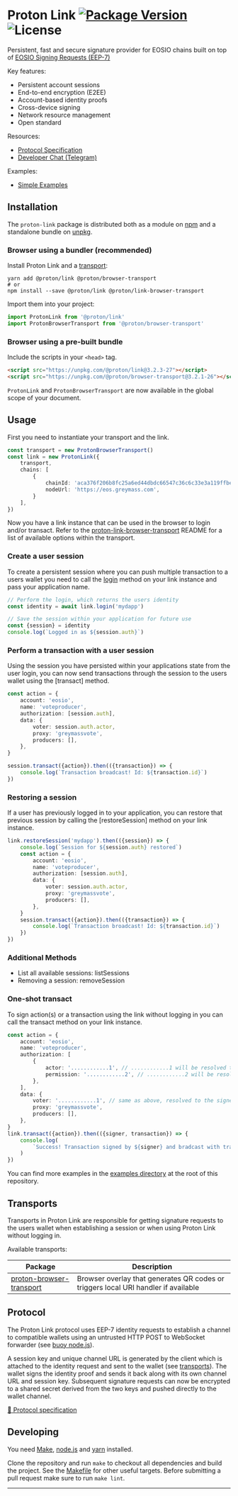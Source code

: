 # Proton Link [![Package Version](https://img.shields.io/npm/v/@proton/link.svg?style=flat-square)](https://www.npmjs.com/package/proton-link) ![License](https://img.shields.io/npm/l/@proton/link.svg?style=flat-square)

Persistent, fast and secure signature provider for EOSIO chains built on top of [EOSIO Signing Requests (EEP-7)](https://github.com/protonprotocol/proton-signing-request)

Key features:
  - Persistent account sessions
  - End-to-end encryption (E2EE)
  - Account-based identity proofs
  - Cross-device signing
  - Network resource management
  - Open standard

Resources:
  - [Protocol Specification](./protocol.md)
  - [Developer Chat (Telegram)](https://t.me/protondev)

Examples:
  - [Simple Examples](./examples)
## Installation

The `proton-link` package is distributed both as a module on [npm](https://www.npmjs.com/package/proton-link) and a standalone bundle on [unpkg](http://unpkg.com/proton-link).

### Browser using a bundler (recommended)

Install Proton Link and a [transport](#transports):

```
yarn add @proton/link @proton/browser-transport
# or
npm install --save @proton/link @proton/link-browser-transport
```

Import them into your project:

```js
import ProtonLink from '@proton/link'
import ProtonBrowserTransport from '@proton/browser-transport'
```

### Browser using a pre-built bundle

Include the scripts in your `<head>` tag.

```html
<script src="https://unpkg.com/@proton/link@3.2.3-27"></script>
<script src="https://unpkg.com/@proton/browser-transport@3.2.1-26"></script>
```

`ProtonLink` and `ProtonBrowserTransport` are now available in the global scope of your document.

## Usage

First you need to instantiate your transport and the link.

```ts
const transport = new ProtonBrowserTransport()
const link = new ProtonLink({
    transport,
    chains: [
        {
            chainId: 'aca376f206b8fc25a6ed44dbdc66547c36c6c33e3a119ffbeaef943642f0e906',
            nodeUrl: 'https://eos.greymass.com',
        }
    ],
})
```

Now you have a link instance that can be used in the browser to login and/or transact. Refer to the [proton-link-browser-transport](https://github.com/protonprotocol/proton-link-browser-transport/tree/master#basic-usage) README for a list of available options within the transport.

### Create a user session

To create a persistent session where you can push multiple transaction to a users wallet you need to call the [login](https://greymass.github.io/proton-link/classes/link.html#login) method on your link instance and pass your application name.

```ts
// Perform the login, which returns the users identity
const identity = await link.login('mydapp')

// Save the session within your application for future use
const {session} = identity
console.log(`Logged in as ${session.auth}`)
```

### Perform a transaction with a user session

Using the session you have persisted within your applications state from the user login, you can now send transactions through the session to the users wallet using the [transact] method.

```ts
const action = {
    account: 'eosio',
    name: 'voteproducer',
    authorization: [session.auth],
    data: {
        voter: session.auth.actor,
        proxy: 'greymassvote',
        producers: [],
    },
}

session.transact({action}).then(({transaction}) => {
    console.log(`Transaction broadcast! Id: ${transaction.id}`)
})
```

### Restoring a session

If a user has previously logged in to your application, you can restore that previous session by calling the [restoreSession] method on your link instance.

```ts
link.restoreSession('mydapp').then(({session}) => {
    console.log(`Session for ${session.auth} restored`)
    const action = {
        account: 'eosio',
        name: 'voteproducer',
        authorization: [session.auth],
        data: {
            voter: session.auth.actor,
            proxy: 'greymassvote',
            producers: [],
        },
    }
    session.transact({action}).then(({transaction}) => {
        console.log(`Transaction broadcast! Id: ${transaction.id}`)
    })
})
```

### Additional Methods

- List all available sessions: listSessions
- Removing a session: removeSession

### One-shot transact

To sign action(s) or a transaction using the link without logging in you can call the transact method on your link instance.

```ts
const action = {
    account: 'eosio',
    name: 'voteproducer',
    authorization: [
        {
            actor: '............1', // ............1 will be resolved to the signing accounts name
            permission: '............2', // ............2 will be resolved to the signing accounts authority (e.g. 'active')
        },
    ],
    data: {
        voter: '............1', // same as above, resolved to the signers account name
        proxy: 'greymassvote',
        producers: [],
    },
}
link.transact({action}).then(({signer, transaction}) => {
    console.log(
        `Success! Transaction signed by ${signer} and bradcast with transaction id: ${transaction.id}`
    )
})
```

You can find more examples in the [examples directory](./examples) at the root of this repository.

## Transports

Transports in Proton Link are responsible for getting signature requests to the users wallet when establishing a session or when using Proton Link without logging in.

Available transports:

 Package | Description
---------| ---------------
 [proton-browser-transport](https://github.com/protonprotocol/proton-browser-transport) | Browser overlay that generates QR codes or triggers local URI handler if available

## Protocol

The Proton Link protocol uses EEP-7 identity requests to establish a channel to compatible wallets using an untrusted HTTP POST to WebSocket forwarder (see [buoy node.js](https://github.com/greymass/buoy-nodejs)).

A session key and unique channel URL is generated by the client which is attached to the identity request and sent to the wallet (see [transports](#transports)). The wallet signs the identity proof and sends it back along with its own channel URL and session key. Subsequent signature requests can now be encrypted to a shared secret derived from the two keys and pushed directly to the wallet channel.

[📘 Protocol specification](./protocol.md)

## Developing

You need [Make](https://www.gnu.org/software/make/), [node.js](https://nodejs.org/en/) and [yarn](https://classic.yarnpkg.com/en/docs/install) installed.

Clone the repository and run `make` to checkout all dependencies and build the project. See the [Makefile](./Makefile) for other useful targets. Before submitting a pull request make sure to run `make lint`.

---